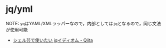 # jq/yml

NOTE: `yq`はYAML/XMLラッパーなので，内部としては`jq`となるので，同じ文法が使用可能

* [シェル芸で使いたい jqイディオム \- Qiita]( https://qiita.com/nmrmsys/items/5b4a4bd2e3909db161b1 )

